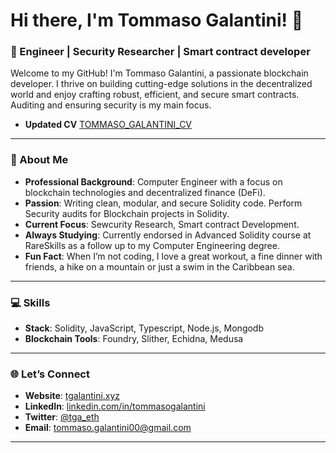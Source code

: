 # Hi there, I'm Tommaso Galantini! 👋

### 🚀 Engineer | Security Researcher | Smart contract developer

Welcome to my GitHub! I'm Tommaso Galantini, a passionate blockchain developer. I thrive on building cutting-edge solutions in the decentralized world and enjoy crafting robust, efficient, and secure smart contracts. Auditing and ensuring security is my main focus.
- **Updated CV** [TOMMASO_GALANTINI_CV](https://docs.google.com/document/d/1ondGgGlX1QyP84mZ-llnhEKYXaPJ7pUIT43YIexnMdQ/edit?usp=sharing)

---

### 🌟 About Me
- **Professional Background**: Computer Engineer with a focus on blockchain technologies and decentralized finance (DeFi).
- **Passion**: Writing clean, modular, and secure Solidity code. Perform Security audits for Blockchain projects in Solidity.
- **Current Focus**: Sewcurity Research, Smart contract Development.
- **Always Studying**: Currently endorsed in Advanced Solidity course at RareSkills as a follow up to my Computer Engineering degree.
- **Fun Fact**: When I’m not coding, I love a great workout, a fine dinner with friends, a hike on a mountain or just a swim in the Caribbean sea.

---

### 💻 Skills

- **Stack**: Solidity, JavaScript, Typescript, Node.js, Mongodb
- **Blockchain Tools**: Foundry, Slither, Echidna, Medusa

---


### 🌐 Let’s Connect

- **Website**: [tgalantini.xyz](https://tgalantini.xyz)
- **LinkedIn**: [linkedin.com/in/tommasogalantini](https://www.linkedin.com/in/tommaso-galantini-65453b20a/)
- **Twitter**: [@tga_eth](https://x.com/tga_eth)
- **Email**: tommaso.galantini00@gmail.com

---


